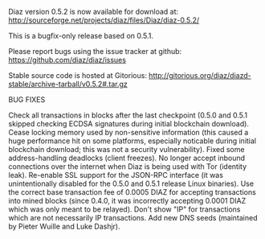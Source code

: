 Diaz version 0.5.2 is now available for download at:
http://sourceforge.net/projects/diaz/files/Diaz/diaz-0.5.2/

This is a bugfix-only release based on 0.5.1.

Please report bugs using the issue tracker at github:
https://github.com/diaz/diaz/issues

Stable source code is hosted at Gitorious:
http://gitorious.org/diaz/diazd-stable/archive-tarball/v0.5.2#.tar.gz

BUG FIXES

Check all transactions in blocks after the last checkpoint (0.5.0 and 0.5.1 skipped checking ECDSA signatures during initial blockchain download).
Cease locking memory used by non-sensitive information (this caused a huge performance hit on some platforms, especially noticable during initial blockchain download; this was
not a security vulnerability).
Fixed some address-handling deadlocks (client freezes).
No longer accept inbound connections over the internet when Diaz is being used with Tor (identity leak).
Re-enable SSL support for the JSON-RPC interface (it was unintentionally disabled for the 0.5.0 and 0.5.1 release Linux binaries).
Use the correct base transaction fee of 0.0005 DIAZ for accepting transactions into mined blocks (since 0.4.0, it was incorrectly accepting 0.0001 DIAZ which was only meant to be relayed).
Don't show "IP" for transactions which are not necessarily IP transactions.
Add new DNS seeds (maintained by Pieter Wuille and Luke Dashjr).
